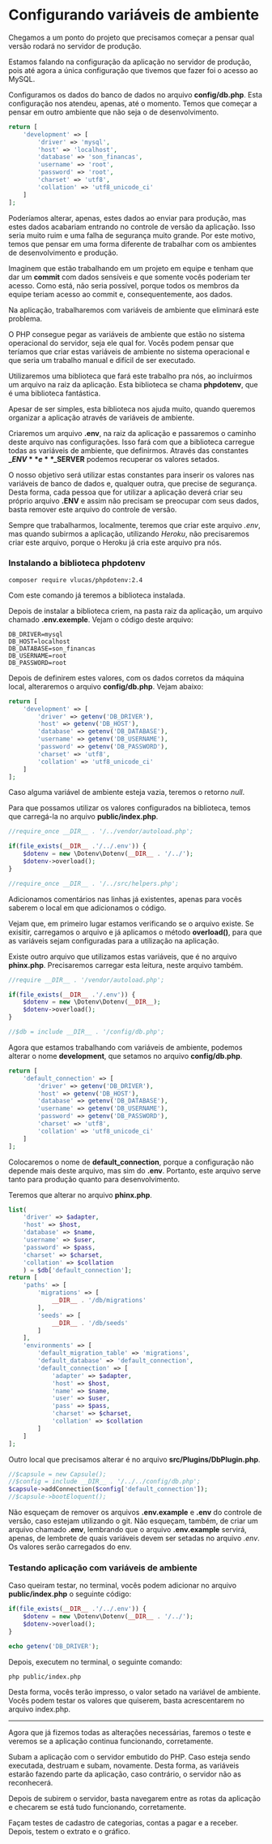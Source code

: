 # Configurando variáveis de ambiente

Chegamos a um ponto do projeto que precisamos começar a pensar qual versão rodará no servidor de produção.

Estamos falando na configuração da aplicação no servidor de produção, pois até agora a única configuração que tivemos que fazer foi o acesso ao MySQL.

Configuramos os dados do banco de dados no arquivo **config/db.php**. Esta configuração nos atendeu, apenas, até o momento. Temos que começar a pensar em outro ambiente que não seja o de desenvolvimento.

```php
return [
    'development' => [
        'driver' => 'mysql',
        'host' => 'localhost',
        'database' => 'son_financas',
        'username' => 'root',
        'password' => 'root',
        'charset' => 'utf8',
        'collation' => 'utf8_unicode_ci'
    ]
];
```

Poderíamos alterar, apenas, estes dados ao enviar para produção, mas estes dados acabariam entrando no controle de versão da aplicação. Isso seria muito ruim e uma falha de segurança muito grande. Por este motivo, temos que pensar em uma forma diferente de trabalhar com os ambientes de desenvolvimento e produção.

Imaginem que estão trabalhando em um projeto em equipe e tenham que dar um **commit** com dados sensíveis e que somente vocês poderiam ter acesso. Como está, não seria possível, porque todos os membros da equipe teriam acesso ao commit e, consequentemente, aos dados.

Na aplicação, trabalharemos com variáveis de ambiente que eliminará este problema.

O PHP consegue pegar as variáveis de ambiente que estão no sistema operacional do servidor, seja ele qual for. Vocês podem pensar que teríamos que criar estas variáveis de ambiente no sistema operacional e que seria um trabalho manual e difícil de ser executado.

Utilizaremos uma biblioteca que fará este trabalho pra nós, ao incluírmos um arquivo na raiz da aplicação. Esta biblioteca se chama **phpdotenv**, que é uma biblioteca fantástica.

Apesar de ser simples, esta biblioteca nos ajuda muito, quando queremos organizar a aplicação através de variáveis de ambiente.

Criaremos um arquivo **.env**, na raiz da aplicação e passaremos o caminho deste arquivo nas configurações. Isso fará com que a biblioteca carregue todas as variáveis de ambiente, que definirmos. Através das constantes **$\_ENV** e **$\_SERVER** podemos recuperar os valores setados.

O nosso objetivo será utilizar estas constantes para inserir os valores nas variáveis de banco de dados e, qualquer outra, que precise de segurança. Desta forma, cada pessoa que for utilizar a aplicação deverá criar seu próprio arquivo **.ENV** e assim não precisam se preocupar com seus dados, basta remover este arquivo do controle de versão.

Sempre que trabalharmos, localmente, teremos que criar este arquivo *.env*, mas quando subirmos a aplicação, utilizando *Heroku*, não precisaremos criar este arquivo, porque o Heroku já cria este arquivo pra nós.

### Instalando a biblioteca phpdotenv

`composer require vlucas/phpdotenv:2.4`

Com este comando já teremos a biblioteca instalada.

Depois de instalar a biblioteca criem, na pasta raiz da aplicação, um arquivo chamado **.env.exemple**. Vejam o código deste arquivo:

```
DB_DRIVER=mysql
DB_HOST=localhost
DB_DATABASE=son_financas
DB_USERNAME=root
DB_PASSWORD=root
```

Depois de definirem estes valores, com os dados corretos da máquina local, alteraremos o arquivo **config/db.php**. Vejam abaixo:

```php
return [
    'development' => [
        'driver' => getenv('DB_DRIVER'),
        'host' => getenv('DB_HOST'),
        'database' => getenv('DB_DATABASE'),
        'username' => getenv('DB_USERNAME'),
        'password' => getenv('DB_PASSWORD'),
        'charset' => 'utf8',
        'collation' => 'utf8_unicode_ci'
    ]
];
```

Caso alguma variável de ambiente esteja vazia, teremos o retorno *null*.

Para que possamos utilizar os valores configurados na biblioteca, temos que carregá-la no arquivo **public/index.php**.

```php
//require_once __DIR__ . '/../vendor/autoload.php';

if(file_exists(__DIR__ .'/../.env')) {
    $dotenv = new \Dotenv\Dotenv(__DIR__ . '/../');
    $dotenv->overload();
}

//require_once __DIR__ . '/../src/helpers.php';
```

Adicionamos comentários nas linhas já existentes, apenas para vocês saberem o local em que adicionamos o código.

Vejam que, em primeiro lugar estamos verificando se o arquivo existe. Se exisitir, carregamos o arquivo e já aplicamos o método **overload()**, para que as variáveis sejam configuradas para a utilização na aplicação.

Existe outro arquivo que utilizamos estas variáveis, que é no arquivo **phinx.php**. Precisaremos carregar esta leitura, neste arquivo também.

```php
//require __DIR__ . '/vendor/autoload.php';

if(file_exists(__DIR__ .'/.env')) {
    $dotenv = new \Dotenv\Dotenv(__DIR__);
    $dotenv->overload();
}

//$db = include __DIR__ . '/config/db.php';
```

Agora que estamos trabalhando com variáveis de ambiente, podemos alterar o nome **development**, que setamos no arquivo **config/db.php**.

```php
return [
    'default_connection' => [
        'driver' => getenv('DB_DRIVER'),
        'host' => getenv('DB_HOST'),
        'database' => getenv('DB_DATABASE'),
        'username' => getenv('DB_USERNAME'),
        'password' => getenv('DB_PASSWORD'),
        'charset' => 'utf8',
        'collation' => 'utf8_unicode_ci'
    ]
];
```

Colocaremos o nome de **default_connection**, porque a configuração não depende mais deste arquivo, mas sim do **.env**. Portanto, este arquivo serve tanto para produção quanto para desenvolvimento.

Teremos que alterar no arquivo **phinx.php**.

```php
list(
    'driver' => $adapter,
    'host' => $host,
    'database' => $name,
    'username' => $user,
    'password' => $pass,
    'charset' => $charset,
    'collation' => $collation
    ) = $db['default_connection'];
return [
    'paths' => [
        'migrations' => [
            __DIR__ . '/db/migrations'
        ],
        'seeds' => [
            __DIR__ . '/db/seeds'
        ]
    ],
    'environments' => [
        'default_migration_table' => 'migrations',
        'default_database' => 'default_connection',
        'default_connection' => [
            'adapter' => $adapter,
            'host' => $host,
            'name' => $name,
            'user' => $user,
            'pass' => $pass,
            'charset' => $charset,
            'collation' => $collation
        ]
    ]
];
```

Outro local que precisamos alterar é no arquivo **src/Plugins/DbPlugin.php**.

```php
//$capsule = new Capsule();
//$config = include __DIR__ . '/../../config/db.php';
$capsule->addConnection($config['default_connection']);
//$capsule->bootEloquent();
```

Não esqueçam de remover os arquivos **.env.example** e **.env** do controle de versão, caso estejam utilizando o git. Não esqueçam, também, de criar um arquivo chamado **.env**, lembrando que o arquivo **.env.example** servirá, apenas, de lembrete de quais variáveis devem ser setadas no arquivo *.env*. Os valores serão carregados do env.

### Testando aplicação com variáveis de ambiente

Caso queiram testar, no terminal, vocês podem adicionar no arquivo **public/index.php** o seguinte código:

```php
if(file_exists(__DIR__ .'/../.env')) {
    $dotenv = new \Dotenv\Dotenv(__DIR__ . '/../');
    $dotenv->overload();
}

echo getenv('DB_DRIVER');
```

Depois, executem no terminal, o seguinte comando:

`php public/index.php`

Desta forma, vocês terão impresso, o valor setado na variável de ambiente. Vocês podem testar os valores que quiserem, basta acrescentarem no arquivo index.php.

***

Agora que já fizemos todas as alterações necessárias, faremos o teste e veremos se a aplicação continua funcionando, corretamente.

Subam a aplicação com o servidor embutido do PHP. Caso esteja sendo executada, destruam e subam, novamente. Desta forma, as variáveis estarão fazendo parte da aplicação, caso contrário, o servidor não as reconhecerá.

Depois de subirem o servidor, basta navegarem entre as rotas da aplicação e checarem se está tudo funcionando, corretamente.

Façam testes de cadastro de categorias, contas a pagar e a receber. Depois, testem o extrato e o gráfico.